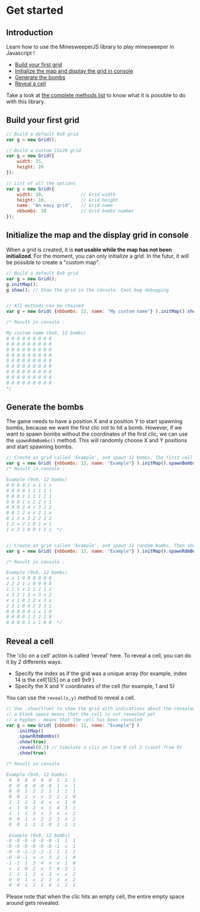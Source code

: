 # Get started

## Introduction

Learn how to use the MinesweeperJS library to play minesweeper in Javascript !

- [Build your first grid](#build-your-first-grid)
- [Initialize the map and display the grid in console](#initialize-the-map-and-display-the-grid-in-console)
- [Generate the bombs](#generate-the-bombs)
- [Reveal a cell](#reveal-a-cell)

Take a look at [the complete methods list](MethodsList.md) to know what it is possible to do with this library.

## Build your first grid

```js
// Build a default 9x9 grid
var g = new Grid(); 

// Build a custom 15x20 grid
var g = new Grid({
    width: 15,
    height: 20
}); 

// List of all the options
var g = new Grid({
    width: 10,              // Grid width
    height: 10,             // Grid height
    name: "An easy grid",   // Grid name
    nbbombs: 10             // Grid bombs number
}); 
```

## Initialize the map and the display grid in console

When a grid is created, it is **not usable while the map has not been initialized**. 
For the moment, you can only initialize a grid. In the futur, it will be possible to create a "custom map".

```js
// Build a default 9x9 grid
var g = new Grid(); 
g.initMap();
g.show(); // Show the grid in the console. Cool bug debugging


// All methods can be chained
var g = new Grid( {nbbombs: 12, name: "My custom name"} ).initMap().show() ;

/* Result in console :

My custom name (9x9, 12 bombs) 
0 0 0 0 0 0 0 0 0 
0 0 0 0 0 0 0 0 0 
0 0 0 0 0 0 0 0 0 
0 0 0 0 0 0 0 0 0 
0 0 0 0 0 0 0 0 0 
0 0 0 0 0 0 0 0 0 
0 0 0 0 0 0 0 0 0 
0 0 0 0 0 0 0 0 0 
0 0 0 0 0 0 0 0 0 
*/
```

## Generate the bombs 

The game needs to have a position X and a position Y to start spawning bombs, because we want the first clic not to hit a bomb. However, if we want to spawn bombs without the coordinates of the first clic, we can use the `spawnRdmBombs()` method. This will randomly choose X and Y positions and start spawning bombs.
```js
// Create an grid called 'Example', and spawn 12 bombs. The first cell (coord 0;0) cannot be a bomb because we specified that the user made the first click on this cell.
var g = new Grid( {nbbombs: 12, name: "Example"} ).initMap().spawnBombs(0,0).show();
/* Result in console :

Example (9x9, 12 bombs) 
0 0 0 0 1 x 1 1 x 
0 0 0 0 1 1 1 1 1 
0 0 0 1 1 1 1 1 1 
0 0 0 1 x 2 2 x 1 
0 0 0 2 4 x 3 2 2 
0 0 1 2 x x 2 1 x 
0 1 2 x 3 2 2 2 2 
1 2 x 2 1 0 1 x 1 
1 x 2 1 0 0 1 1 1  */


// Create an grid called 'Example', and spawn 12 random bombs. Then show it in console
var g = new Grid( {nbbombs: 12, name: "Example"} ).initMap().spawnRdmBombs().show() ;

/* Result in console :

Example (9x9, 12 bombs) 
x x 1 0 0 0 0 0 0 
2 2 2 1 1 0 0 0 0 
1 1 1 x 2 1 2 1 1 
x 3 2 1 2 x 3 x 2 
x x 1 0 1 2 x 3 x 
2 2 1 0 0 2 2 3 1 
0 0 0 0 0 1 x 1 0 
0 0 0 0 1 2 2 1 0 
0 0 0 0 1 x 1 0 0  */
```
## Reveal a cell

The 'clic on a cell' action is called 'reveal' here. To reveal a cell, you can do it by 2 differents ways. 
- Specify the index as if the grid was a unique array (for example, index 14 is the cell[1][5] on a cell 9x9 )
- Specify the X and Y coordinates of the cell (for example, 1 and 5)

You can use the `reveal(x,y)` method to reveal a cell.

```js
// Use .show(true) to show the grid with indications about the revealed state
// a blank space means that the cell is not revealed yet
// a hyphen - means that the cell has been revealed
var g = new Grid( {nbbombs: 12, name: "Example"} )
    .initMap()
    .spawnRdmBombs()
    .show(true)
    .reveal(0,2) // Simulate a clic on line 0 col 2 (count from 0)
    .show(true) 

/* Result in console

Example (9x9, 12 bombs) 
 0  0  0  0  0  0  1  1  1 
 0  0  0  0  0  0  1  x  1 
 0  0  1  2  2  1  1  1  1 
 0  0  1  x  x  3  2  1  0 
 1  1  1  3  4  x  x  1  0 
 x  1  0  2  x  5  4  3  1 
 1  1  1  3  x  3  x  x  2 
 0  0  1  x  2  2  3  x  2 
 0  0  1  1  1  0  1  1  1 

 Example (9x9, 12 bombs) 
-0 -0 -0 -0 -0 -0 -1  1  1 
-0 -0 -0 -0 -0 -0 -1  x  1 
-0 -0 -1 -2 -2 -1  1  1  1 
-0 -0 -1  x  x  3  2  1  0 
-1 -1  1  3  4  x  x  1  0 
 x  1  0  2  x  5  4  3  1 
 1  1  1  3  x  3  x  x  2 
 0  0  1  x  2  2  3  x  2 
 0  0  1  1  1  0  1  1  1 
```

Please note that when the clic hits an empty cell, the entire empty space around gets revealed. 

